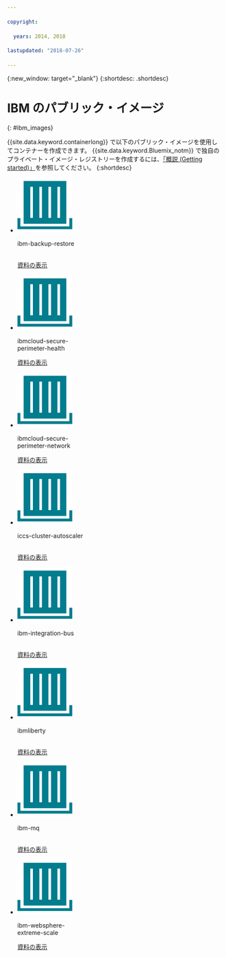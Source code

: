 ```yaml
---

copyright:

  years: 2014, 2018

lastupdated: "2018-07-26"

---
```


{:new_window: target="_blank"}
{:shortdesc: .shortdesc}

# IBM のパブリック・イメージ
{: #ibm_images}

{{site.data.keyword.containerlong}} で以下のパブリック・イメージを使用してコンテナーを作成できます。 {{site.data.keyword.Bluemix_notm}} で独自のプライベート・イメージ・レジストリーを作成するには、[「概説 (Getting started)」](/docs/services/Registry/index.html)を参照してください。
{:shortdesc}


<ul class="runtimeIconList">
<li>
<p class="runtimeIcon"><img src="images/container-image_ibm.svg" alt="ibm-backup-restore イメージについて詳しくは、資料を確認してください。"></p>
<p class="runtimeTitle">ibm-backup-restore<br /> <br /></p>
<p class="runtimeLink"><a format="html" href="/docs/services/RegistryImages/ibm-backup-restore/index.html" scope="peer" title="ibm-backup-restore イメージについて詳しくは、資料を確認してください。">資料の表示</a></p>
</li>
  
<li>
<p class="runtimeIcon"><img src="images/container-image_ibm.svg" alt="ibmcloud-secure-perimeter-health イメージを使用して、IBM Cloud インフラストラクチャー・ネットワーク内のパスをスキャンし、露出しているパスについてのレポートを作成できます。"></p>
<p class="runtimeTitle">ibmcloud-secure-<br />perimeter-health</p>
<p class="runtimeLink"><a format="html"
href="/docs/services/RegistryImages/ibmcloud-secure-perimeter-health/index.html" scope="peer"
 title="ibmcloud-secure-perimeter-health イメージを使用して、IBM Cloud インフラストラクチャー・ネットワーク内のパスをスキャンし、露出しているパスについてのレポートを生成できます。">資料の表示</a></p>
</li>

<li>
<p class="runtimeIcon"><img src="images/container-image_ibm.svg" alt="ibmcloud-secure-perimeter-network イメージを使用して、Secure Perimeter Segment 用の Vyatta 構成を適用できます。"></p>
<p class="runtimeTitle">ibmcloud-secure-<br />perimeter-network</p>
<p class="runtimeLink"><a format="html"
href="/docs/services/RegistryImages/ibmcloud-secure-perimeter-network/index.html" scope="peer"
 title="ibmcloud-secure-perimeter-network イメージを使用して、Secure Perimeter Segment 用の Vyatta 構成を適用できます。">資料の表示</a></p>
</li>

<li>
<p class="runtimeIcon"><img src="images/container-image_ibm.svg" alt="iccs-cluster-autoscaler イメージを使用して、構成したポリシーに基づいて Kubernetes クラスターを {{site.data.keyword.Bluemix_notm}} で自動的にスケーリングできます。"></p>
<p class="runtimeTitle">iccs-cluster-autoscaler<br /> <br /></p>
<p class="runtimeLink"><a format="html"
href="/docs/services/RegistryImages/ibm-cluster-autoscaler/index.html" scope="peer"
 title="iccs-cluster-autoscaler イメージを使用して、構成したポリシーに基づいて Kubernetes クラスターを {{site.data.keyword.Bluemix_notm}} で自動的にスケーリングできます。">資料の表示</a></p>
</li>

<li>
<p class="runtimeIcon"><img src="images/container-image_ibm.svg" alt="Integration ソリューションを作成後に、ibm-integration-bus イメージを使用して {{site.data.keyword.Bluemix_notm}} に単一コンテナーをプロビジョンできます。その後、Web UI を使用するかまたは端末から操作して、Integration ソリューションをこのコンテナーにデプロイできます。"></p>
<p class="runtimeTitle">ibm-integration-bus<br /> <br /></p>
<p class="runtimeLink"><a format="html" href="/docs/services/RegistryImages/ibm-integration-bus/index.html" scope="peer" title="Integration ソリューションを作成後に、ibm-integration-bus イメージを使用して {{site.data.keyword.Bluemix_notm}} に単一コンテナーをプロビジョンできます。その後、Web UI を使用するかまたは端末から操作して、Integration ソリューションをこのコンテナーにデプロイできます。">資料の表示</a></p>
</li>

<li>
<p class="runtimeIcon"><img src="images/container-image_ibm.svg" alt="ibmliberty イメージを親として使用して独自のイメージを作成し、Java ベースの独自の WAR、EAR、または OSGi アプリを、IBM WebSphere Application Server Liberty コンテナー内にデプロイできます。"></p>
<p class="runtimeTitle">ibmliberty<br /> <br /></p>
<p class="runtimeLink"><a format="html" href="/docs/services/RegistryImages/ibmliberty/index.html" scope="peer" title="ibmliberty イメージを親として使用して独自のイメージを作成し、Java ベースの独自の WAR、EAR、または OSGi アプリを、IBM WebSphere Application Server Liberty コンテナー内にデプロイできます。">資料の表示</a></p>
</li>

<li>
<p class="runtimeIcon"><img src="images/container-image_ibm.svg" alt="ibm-mq イメージについて詳しくは、資料を確認してください。"></p>
<p class="runtimeTitle">ibm-mq<br /> <br /></p>
<p class="runtimeLink"><a format="html" href="/docs/services/RegistryImages/ibm-mq/index.html" scope="peer" title="ibm-mq イメージについて詳しくは、資料を確認してください。">資料の表示</a></p>
</li>

<li>
<p class="runtimeIcon"><img src="images/container-image_ibm.svg" alt="ibm-websphere-extreme-scale イメージを使用して、eXtremeScale 分散キャッシング・サーバーを立ち上げ、Liberty {{site.data.keyword.cloud_notm}} クライアント・アプリケーションからキャッシング・サーバーに接続することで、シンプル、セッション、dynacache などの分散キャッシングのユース・ケースを実行できます。"></p>
<p class="runtimeTitle">ibm-websphere-<br />extreme-scale</p>
<p class="runtimeLink"><a format="html"
href="/docs/services/RegistryImages/ibm-websphere-extreme-scale/index.html" scope="peer"
 title="ibm-websphere-extreme-scale イメージを使用して、eXtremeScale 分散キャッシング・サーバーを立ち上げ、Liberty {{site.data.keyword.Bluemix_notm}} クライアント・アプリケーションからキャッシング・サーバーに接続することで、シンプル、セッション、dynacache などの分散キャッシングのユース・ケースを実行できます。">資料の表示</a></p>
</li></ul>
